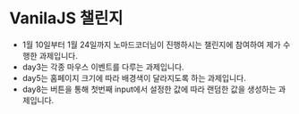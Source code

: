 # VanilaJS 챌린지 

- 1월 10일부터 1월 24일까지 노마드코더님이 진행하시는 챌린지에 참여하여 제가 수행한 과제입니다.
- day3는 각종 마우스 이벤트를 다루는 과제입니다.
- day5는 홈페이지 크기에 따라 배경색이 달라지도록 하는 과제입니다.
- day8는 버튼을 통해 첫번째 input에서 설정한 값에 따라 랜덤한 값을 생성하는 과제입니다.

